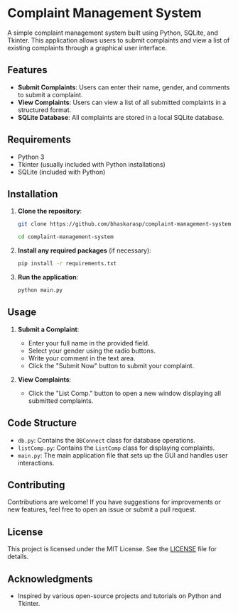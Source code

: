 # Complaint Management System

A simple complaint management system built using Python, SQLite, and Tkinter. This application allows users to submit complaints and view a list of existing complaints through a graphical user interface.

## Features

- **Submit Complaints**: Users can enter their name, gender, and comments to submit a complaint.
- **View Complaints**: Users can view a list of all submitted complaints in a structured format.
- **SQLite Database**: All complaints are stored in a local SQLite database.

## Requirements

- Python 3
- Tkinter (usually included with Python installations)
- SQLite (included with Python)

## Installation

1. **Clone the repository**:
   ```bash
   git clone https://github.com/bhaskarasp/complaint-management-system.git
   ```

   ```bash
   cd complaint-management-system
   ```

2. **Install any required packages** (if necessary):
   ```bash
   pip install -r requirements.txt
   ```

3. **Run the application**:
   ```bash
   python main.py
   ```

## Usage

1. **Submit a Complaint**:
   - Enter your full name in the provided field.
   - Select your gender using the radio buttons.
   - Write your comment in the text area.
   - Click the "Submit Now" button to submit your complaint.

2. **View Complaints**:
   - Click the "List Comp." button to open a new window displaying all submitted complaints.

## Code Structure

- `db.py`: Contains the `DBConnect` class for database operations.
- `listComp.py`: Contains the `ListComp` class for displaying complaints.
- `main.py`: The main application file that sets up the GUI and handles user interactions.

## Contributing

Contributions are welcome! If you have suggestions for improvements or new features, feel free to open an issue or submit a pull request.

## License

This project is licensed under the MIT License. See the [LICENSE](LICENSE) file for details.

## Acknowledgments

- Inspired by various open-source projects and tutorials on Python and Tkinter.



